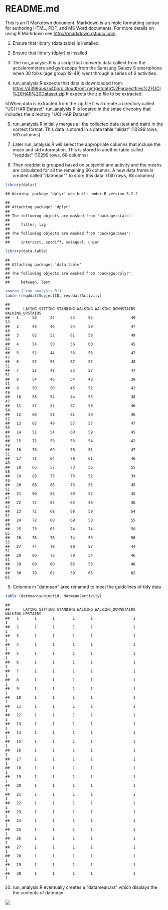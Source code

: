 # README.md

This is an R Markdown document. Markdown is a simple formatting syntax for authoring HTML, PDF, and MS Word documents. For more details on using R Markdown see <http://rmarkdown.rstudio.com>.

1) Ensure that library (data.table) is installed.

2) Ensure that library (dplyr) is insalled

3) The run_analysis.R is a script that converts data collect from the accelerometers and gyroscope from the Samsung Galaxy S smartphone when 30 folks (age group 19-48) went through a series of 6 activities.

4) run_analysis.R expects that data is downloaded from: https://d396qusza40orc.cloudfront.net/getdata%2Fprojectfiles%2FUCI%20HAR%20Dataset.zip
It expects the zip file to be extracted.

5)When data is extracted from the zip file it will create a directory called "UCI HAR Dataset"
run_analysis.R is located in the smae direcotry that includes the directory "UCI HAR Dataset"

6) run_analysis.R initially merges all the collected data (test and train) in the correct format. This data is stored in a
data table "alldat" (10299 rows, 561 columns)

7) Later run_analysis.R will select the appropriate columns that incluse the mean and std information. This is stored in 
another table called "reqddat" (10299 rows, 68 columns)

8) Then reqddat is grouped based on subjectid and activity and the means are calculated for all the remaining 66 columns. A new data frame is created called "datmean"" to store this data. (180 rows, 68 columns) 


```r
library(dplyr)
```

```
## Warning: package 'dplyr' was built under R version 3.2.2
```

```
## 
## Attaching package: 'dplyr'
## 
## The following objects are masked from 'package:stats':
## 
##     filter, lag
## 
## The following objects are masked from 'package:base':
## 
##     intersect, setdiff, setequal, union
```

```r
library(data.table)
```

```
## 
## Attaching package: 'data.table'
## 
## The following objects are masked from 'package:dplyr':
## 
##     between, last
```

```r
source ("run_analysis.R")
table (reqddat$SubjectID, reqddat$Activity)
```

```
##     
##      LAYING SITTING STANDING WALKING WALKING_DOWNSTAIRS WALKING_UPSTAIRS
##   1      50      47       53      95                 49               53
##   2      48      46       54      59                 47               48
##   3      62      52       61      58                 49               59
##   4      54      50       56      60                 45               52
##   5      52      44       56      56                 47               47
##   6      57      55       57      57                 48               51
##   7      52      48       53      57                 47               51
##   8      54      46       54      48                 38               41
##   9      50      50       45      52                 42               49
##   10     58      54       44      53                 38               47
##   11     57      53       47      59                 46               54
##   12     60      51       61      50                 46               52
##   13     62      49       57      57                 47               55
##   14     51      54       60      59                 45               54
##   15     72      59       53      54                 42               48
##   16     70      69       78      51                 47               51
##   17     71      64       78      61                 46               48
##   18     65      57       73      56                 55               58
##   19     83      73       73      52                 39               40
##   20     68      66       73      51                 45               51
##   21     90      85       89      52                 45               47
##   22     72      62       63      46                 36               42
##   23     72      68       68      59                 54               51
##   24     72      68       69      58                 55               59
##   25     73      65       74      74                 58               65
##   26     76      78       74      59                 50               55
##   27     74      70       80      57                 44               51
##   28     80      72       79      54                 46               51
##   29     69      60       65      53                 48               49
##   30     70      62       59      65                 62               65
```

9) Columns in "datmean" aree renamed to meet the guidelines of tidy data


```r
table (datmean$subjectid, datmean$activity)
```

```
##     
##      LAYING SITTING STANDING WALKING WALKING_DOWNSTAIRS WALKING_UPSTAIRS
##   1       1       1        1       1                  1                1
##   2       1       1        1       1                  1                1
##   3       1       1        1       1                  1                1
##   4       1       1        1       1                  1                1
##   5       1       1        1       1                  1                1
##   6       1       1        1       1                  1                1
##   7       1       1        1       1                  1                1
##   8       1       1        1       1                  1                1
##   9       1       1        1       1                  1                1
##   10      1       1        1       1                  1                1
##   11      1       1        1       1                  1                1
##   12      1       1        1       1                  1                1
##   13      1       1        1       1                  1                1
##   14      1       1        1       1                  1                1
##   15      1       1        1       1                  1                1
##   16      1       1        1       1                  1                1
##   17      1       1        1       1                  1                1
##   18      1       1        1       1                  1                1
##   19      1       1        1       1                  1                1
##   20      1       1        1       1                  1                1
##   21      1       1        1       1                  1                1
##   22      1       1        1       1                  1                1
##   23      1       1        1       1                  1                1
##   24      1       1        1       1                  1                1
##   25      1       1        1       1                  1                1
##   26      1       1        1       1                  1                1
##   27      1       1        1       1                  1                1
##   28      1       1        1       1                  1                1
##   29      1       1        1       1                  1                1
##   30      1       1        1       1                  1                1
```

10) run_analysis.R eventually creates a "datamean.txt" which displays the the contents of datmean.

![](README_files/figure-html/unnamed-chunk-3-1.png) 

